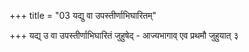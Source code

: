+++
title = "03 यद्यु वा उपस्तीर्णाभिघारितम्"

+++
यद्य् उ वा उपस्तीर्णाभिघारितं जुहुषेद् - आज्यभागाव् एव प्रथमौ जुहुयात् ३